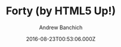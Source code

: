 ---
title: Forty (by HTML5 Up!)
github: https://github.com/andrewbanchich/Forty-Jekyll-Theme
demo: https://andrewbanchich.github.io/forty-jekyll-theme/
author: Andrew Banchich
ssg:
  - Jekyll
cms:
  - Markdown
date: 2016-08-23T00:53:06.000Z
description: A Jekyll version of the 'Forty' theme by HTML5 UP.
draft: true
publish_date: '2016-08-23T00:53:06Z'
update_date: '2021-12-11T16:38:16Z'
github_star: 869
github_fork: 1646
---